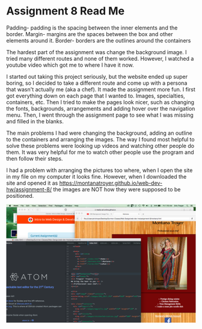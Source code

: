 # Assignment 8 Read Me

Padding- padding is the spacing between the inner elements and the border.
Margin- margins are the spaces between the box and other elements around it.
Border- borders are the outlines around the containers

The hardest part of the assignment was change the background image. I tried many different routes and none of them worked. However, I watched a youtube video which got me to where I have it now.  

I started out taking this project seriously, but the website ended up super boring, so I decided to take a different route and come up with a persona that wasn't actually me (aka a chef). It made the assignment more fun. I first got everything down on each page that I wanted to. Images, specialties, containers, etc. Then I tried to make the pages look nicer, such as changing the fonts, backgrounds, arrangements and adding hover over the navigation menu. Then, I went through the assignment page to see what I was missing and filled in the blanks.

The main problems I had were changing the background, adding an outline to the containers and arranging the images. The way I found most helpful to solve these problems were looking up videos and watching other people do them. It was very helpful for me to watch other people use the program and then follow their steps.

I had a problem with arranging the pictures too where, when I open the site in my file on my computer it looks fine. However, when I downloaded the site and opened it as https://montanatroyer.github.io/web-dev-hw/assignment-8/
the images are NOT how they were supposed to be positioned.

![image](./desktopimage.jpg)

